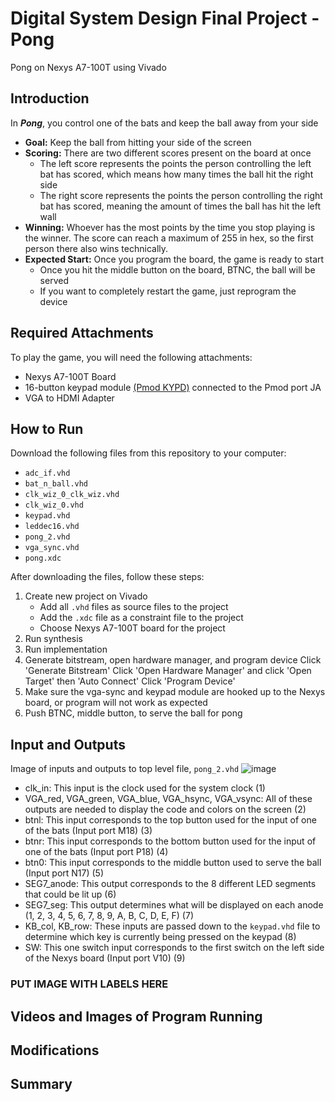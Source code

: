 # Digital System Design Final Project - Pong

Pong on Nexys A7-100T using Vivado

## Introduction

In **_Pong_**, you control one of the bats and keep the ball away from your side

- **Goal:** Keep the ball from hitting your side of the screen
- **Scoring:** There are two different scores present on the board at once
  - The left score represents the points the person controlling the left bat has scored, which means how many times the ball hit the right side
  - The right score represents the points the person controlling the right bat has scored, meaning the amount of times the ball has hit the left wall
- **Winning:** Whoever has the most points by the time you stop playing is the winner. The score can reach a maximum of 255 in hex, so the first person there also wins technically.
- **Expected Start:** Once you program the board, the game is ready to start
  - Once you hit the middle button on the board, BTNC, the ball will be served
  - If you want to completely restart the game, just reprogram the device

## Required Attachments

To play the game, you will need the following attachments:

- Nexys A7-100T Board
- 16-button keypad module [(Pmod KYPD)](https://store.digilentinc.com/pmod-kypd-16-button-keypad/) connected to the Pmod port JA
- VGA to HDMI Adapter

## How to Run

Download the following files from this repository to your computer:

- `adc_if.vhd`
- `bat_n_ball.vhd`
- `clk_wiz_0_clk_wiz.vhd`
- `clk_wiz_0.vhd`
- `keypad.vhd`
- `leddec16.vhd`
- `pong_2.vhd`
- `vga_sync.vhd`
- `pong.xdc`

After downloading the files, follow these steps:

1. Create new project on Vivado
   - Add all  `.vhd` files as source files to the project
   - Add the `.xdc` file as a constraint file to the project
   - Choose Nexys A7-100T board for the project
2. Run synthesis
3. Run implementation
4. Generate bitstream, open hardware manager, and program device Click 'Generate Bitstream' Click 'Open Hardware Manager' and click 'Open Target' then 'Auto Connect' Click 'Program Device'
5. Make sure the vga-sync and keypad module are hooked up to the Nexys board, or program will not work as expected
6. Push BTNC, middle button, to serve the ball for pong

## Input and Outputs

Image of inputs and outputs to top level file, `pong_2.vhd`
![image](https://github.com/j-ferber/dsd-final-project/assets/119906373/44bf4b1c-8d36-440c-b8be-c5bc7510cf4b)

- clk_in: This input is the clock used for the system clock (1)
- VGA_red, VGA_green, VGA_blue, VGA_hsync, VGA_vsync: All of these outputs are needed to display the code and colors on the screen (2)
- btnl: This input corresponds to the top button used for the input of one of the bats (Input port M18) (3)
- btnr: This input corresponds to the bottom button used for the input of one of the bats (Input port P18) (4)
- btn0: This input corresponds to the middle button used to serve the ball (Input port N17) (5)
- SEG7_anode: This output corresponds to the 8 different LED segments that could be lit up (6)
- SEG7_seg: This output determines what will be displayed on each anode (1, 2, 3, 4, 5, 6, 7, 8, 9, A, B, C, D, E, F) (7)
- KB_col, KB_row: These inputs are passed down to the `keypad.vhd` file to determine which key is currently being pressed on the keypad (8)
- SW: This one switch input corresponds to the first switch on the left side of the Nexys board (Input port V10) (9)

### PUT IMAGE WITH LABELS HERE

## Videos and Images of Program Running

## Modifications

## Summary
